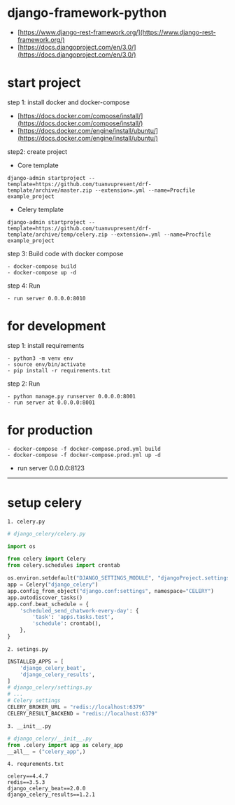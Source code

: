 # django-framework-python
- [https://www.django-rest-framework.org/](https://www.django-rest-framework.org/)
- [https://docs.djangoproject.com/en/3.0/](https://docs.djangoproject.com/en/3.0/)
# start project 
step 1: install docker and docker-compose

- [https://docs.docker.com/compose/install/](https://docs.docker.com/compose/install/)
- [https://docs.docker.com/engine/install/ubuntu/](https://docs.docker.com/engine/install/ubuntu/)

step2: create project 
- Core template
```
django-admin startproject --template=https://github.com/tuanvupresent/drf-template/archive/master.zip --extension=.yml --name=Procfile example_project
```
- Celery template
```
django-admin startproject --template=https://github.com/tuanvupresent/drf-template/archive/temp/celery.zip --extension=.yml --name=Procfile example_project
```

step 3: Build code with docker compose
```
- docker-compose build
- docker-compose up -d
```

step 4: Run
```
- run server 0.0.0.0:8010
```

# for development 
step 1: install requirements
```
- python3 -m venv env
- source env/bin/activate 
- pip install -r requirements.txt 
```
step 2: Run
```
- python manage.py runserver 0.0.0.0:8001
- run server at 0.0.0.0:8001
```

# for production 
```
- docker-compose -f docker-compose.prod.yml build
- docker-compose -f docker-compose.prod.yml up -d
```
- run server 0.0.0.0:8123

---
# setup celery

`1. celery.py`
```python
# django_celery/celery.py

import os

from celery import Celery
from celery.schedules import crontab

os.environ.setdefault("DJANGO_SETTINGS_MODULE", "djangoProject.settings")
app = Celery("django_celery")
app.config_from_object("django.conf:settings", namespace="CELERY")
app.autodiscover_tasks()
app.conf.beat_schedule = {
    'scheduled_send_chatwork-every-day': {
        'task': 'apps.tasks.test',
        'schedule': crontab(),
    },
}

```
`2. setings.py`
```python
INSTALLED_APPS = [
    'django_celery_beat',
    'django_celery_results',
]
# django_celery/settings.py
# ...
# Celery settings
CELERY_BROKER_URL = "redis://localhost:6379"
CELERY_RESULT_BACKEND = "redis://localhost:6379"
```
`3. __init__.py`
```python
# django_celery/__init__.py
from .celery import app as celery_app
__all__ = ("celery_app",)
```

`4. requrements.txt`
```text
celery==4.4.7
redis==3.5.3
django_celery_beat==2.0.0
django_celery_results==1.2.1
```
